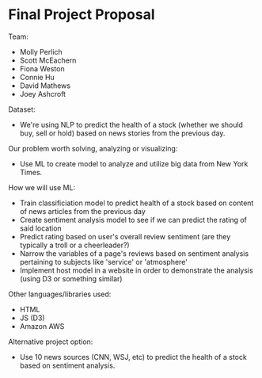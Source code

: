 # Final Project Proposal

Team:
* Molly Perlich
* Scott McEachern
* Fiona Weston
* Connie Hu
* David Mathews
* Joey Ashcroft

Dataset:
* We're using NLP to predict the health of a stock (whether we should buy, sell or hold) based on news stories from the previous day.

Our problem worth solving, analyzing or visualizing:
* Use ML to create model to analyze and utilize big data from New York Times.

How we will use ML: 
* Train classificiation model to predict health of a stock based on content of news articles from the previous day
* Create sentiment analysis model to see if we can predict the rating of said location
* Predict rating based on user's overall review sentiment (are they typically a troll or a cheerleader?)
* Narrow the variables of a page's reviews based on sentiment analysis pertaining to subjects like 'service' or 'atmosphere'
* Implement host model in a website in order to demonstrate the analysis (using D3 or something similar)

Other languages/libraries used:
* HTML
* JS (D3)
* Amazon AWS 

Alternative project option:

* Use 10 news sources (CNN, WSJ, etc) to predict the health of a stock based on sentiment analysis. 
